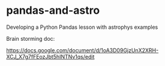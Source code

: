 # pandas-and-astro
Developing a Python Pandas lesson with astrophys examples

Brain storming doc:

https://docs.google.com/document/d/1oA3D09GjzUnX2XRH-XCJ_X7g7fFEozJbt5hINTNv1qs/edit
